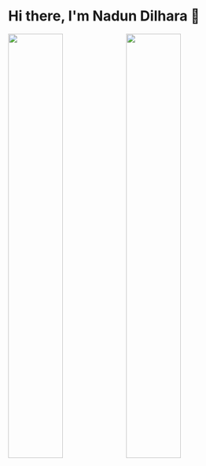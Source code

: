 # Hi there, I'm Nadun Dilhara 👋

<!--
**ndilhara/ndilhara** is a ✨ _special_ ✨ repository because its `README.md` (this file) appears on your GitHub profile.

Here are some ideas to get you started:

- 🔭 I’m currently working on ...
- 🌱 I’m currently learning ...
- 👯 I’m looking to collaborate on ...
- 🤔 I’m looking for help with ...
- 💬 Ask me about ...
- 📫 How to reach me: ...
- 😄 Pronouns: ...
- ⚡ Fun fact: ...
-->

<img align="left" width="47%" src="https://github-readme-stats.vercel.app/api?username=ndilhara&show_icons=true&theme=tokyonight"/>
<img align="left" width="47%" src="https://github-readme-stats.vercel.app/api/top-langs/?username=ndilhara&layout=compact)](https://github.com/anuraghazra/github-readme-stats"/>

<!-- ![Anurag's GitHub stats](https://github-readme-stats.vercel.app/api?username=ndilhara&show_icons=true&theme=tokyonight) 
[![Top Langs](https://github-readme-stats.vercel.app/api/top-langs/?username=ndilhara&layout=compact)](https://github.com/anuraghazra/github-readme-stats) -->
